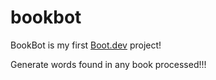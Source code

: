 # bookbot

BookBot is my first [Boot.dev](https://www.boot.dev) project!

Generate words found in any book processed!!!
